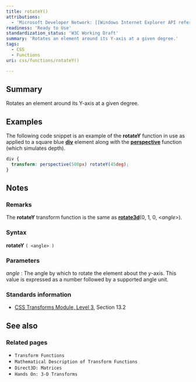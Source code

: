 ```yaml
---
title: rotateY()
attributions:
  - 'Microsoft Developer Network: [[Windows Internet Explorer API reference](http://msdn.microsoft.com/en-us/library/ie/hh828809%28v=vs.85%29.aspx) Article]'
readiness: 'Ready to Use'
standardization_status: 'W3C Working Draft'
summary: 'Rotates an element around its Y-axis at a given degree.'
tags:
  - CSS
  - Functions
uri: css/functions/rotateY()

---
```

## Summary

Rotates an element around its Y-axis at a given degree.

## Examples

The following code snippet is an example of the **rotateY** function in use as applied to a square blue [**div**](/html/elements/div) element along with the [**perspective**](/css/functions/perspective()) function (which simulates depth).

``` css
div {
  transform: perspective(500px) rotateY(45deg);
}
```

## Notes

### Remarks

The **rotateY** transform function is the same as [**rotate3d**](/css/functions/rotate3d())(0, 1, 0, \<*angle*\>).

### Syntax

**rotateY** `( <angle> )`

### Parameters

*angle*
:   The angle by which to rotate the element about the *y*-axis. This value is expressed as a number followed by a supported angle unit.

### Standards information

-   [CSS Transforms Module, Level 3](http://go.microsoft.com/fwlink/p/?LinkID=223145), Section 13.2

## See also

### Related pages

-   `Transform Functions`
-   `Mathematical Description of Transform Functions`
-   `Direct3D: Matrices`
-   `Hands On: 3-D Transforms`
